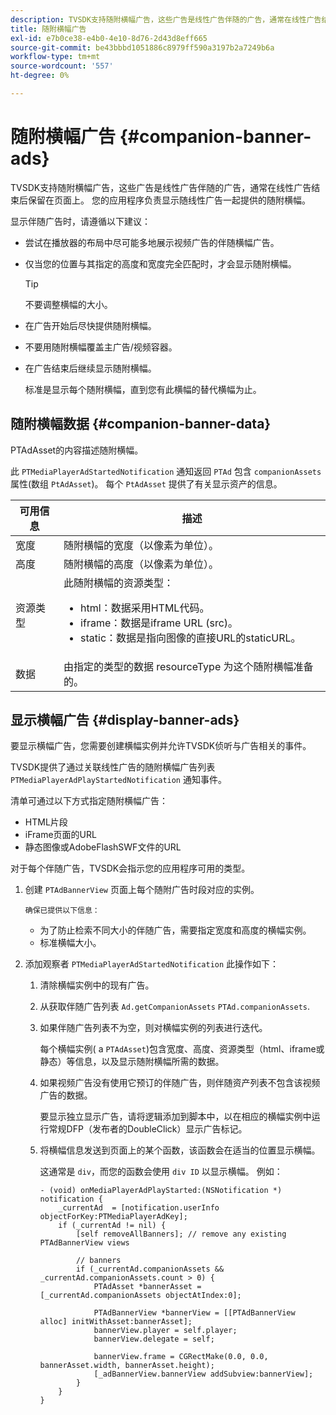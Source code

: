 ```yaml
---
description: TVSDK支持随附横幅广告，这些广告是线性广告伴随的广告，通常在线性广告结束后保留在页面上。 您的应用程序负责显示随线性广告一起提供的随附横幅。
title: 随附横幅广告
exl-id: e7b0ce38-e4b0-4e10-8d76-2d43d8eff665
source-git-commit: be43bbbd1051886c8979ff590a3197b2a7249b6a
workflow-type: tm+mt
source-wordcount: '557'
ht-degree: 0%

---
```


# 随附横幅广告 {#companion-banner-ads}

TVSDK支持随附横幅广告，这些广告是线性广告伴随的广告，通常在线性广告结束后保留在页面上。 您的应用程序负责显示随线性广告一起提供的随附横幅。

显示伴随广告时，请遵循以下建议：

* 尝试在播放器的布局中尽可能多地展示视频广告的伴随横幅广告。
* 仅当您的位置与其指定的高度和宽度完全匹配时，才会显示随附横幅。

   >[!TIP]
   >
   >不要调整横幅的大小。

* 在广告开始后尽快提供随附横幅。
* 不要用随附横幅覆盖主广告/视频容器。
* 在广告结束后继续显示随附横幅。

   标准是显示每个随附横幅，直到您有此横幅的替代横幅为止。

## 随附横幅数据 {#companion-banner-data}

PTAdAsset的内容描述随附横幅。

<!--<a id="section_D730B4FD6FD749E9860B6A07FC110552"></a>-->

此 `PTMediaPlayerAdStartedNotification` 通知返回 `PTAd` 包含 `companionAssets` 属性(数组 `PtAdAsset`)。
每个 `PtAdAsset` 提供了有关显示资产的信息。

<table id="table_760C885E2DCA4BE983CC57FDA7BD5B14"> 
 <thead> 
  <tr> 
   <th colname="col1" class="entry"> 可用信息 </th> 
   <th colname="col2" class="entry"> 描述 </th> 
  </tr> 
 </thead>
 <tbody> 
  <tr> 
   <td colname="col1"> 宽度 </td> 
   <td colname="col2"> 随附横幅的宽度（以像素为单位）。 </td> 
  </tr> 
  <tr> 
   <td colname="col1"> 高度 </td> 
   <td colname="col2"> 随附横幅的高度（以像素为单位）。 </td> 
  </tr> 
  <tr> 
   <td colname="col1"> 资源类型 </td> 
   <td colname="col2">此随附横幅的资源类型： 
    <ul id="ul_A067787FE49E4B6095BE0AC1D447DBB3"> 
     <li id="li_02B7224C67004095B3F6E50FD21E507E">html：数据采用HTML代码。 </li> 
     <li id="li_5F37E14472424F808C6094F42009E676">iframe：数据是iframe URL (src)。 </li> 
     <li id="li_76B945007CE842158B5125422765E0B2">static：数据是指向图像的直接URL的staticURL。 </li> 
    </ul> </td> 
  </tr> 
  <tr> 
   <td colname="col1"> 数据 </td> 
   <td colname="col2"> 由指定的类型的数据 <span class="codeph"> resourceType</span> 为这个随附横幅准备的。 </td> 
  </tr> 
 </tbody> 
</table>

## 显示横幅广告 {#display-banner-ads}

要显示横幅广告，您需要创建横幅实例并允许TVSDK侦听与广告相关的事件。

TVSDK提供了通过关联线性广告的随附横幅广告列表 `PTMediaPlayerAdPlayStartedNotification` 通知事件。

清单可通过以下方式指定随附横幅广告：

* HTML片段
* iFrame页面的URL
* 静态图像或AdobeFlashSWF文件的URL

对于每个伴随广告，TVSDK会指示您的应用程序可用的类型。

1. 创建 `PTAdBannerView`  页面上每个随附广告时段对应的实例。

       确保已提供以下信息：
   
   * 为了防止检索不同大小的伴随广告，需要指定宽度和高度的横幅实例。
   * 标准横幅大小。

1. 添加观察者 `PTMediaPlayerAdStartedNotification` 此操作如下：
   1. 清除横幅实例中的现有广告。
   1. 从获取伴随广告列表 `Ad.getCompanionAssets` `PTAd.companionAssets`.
   1. 如果伴随广告列表不为空，则对横幅实例的列表进行迭代。

      每个横幅实例( a `PTAdAsset`)包含宽度、高度、资源类型（html、iframe或静态）等信息，以及显示随附横幅所需的数据。
   1. 如果视频广告没有使用它预订的伴随广告，则伴随资产列表不包含该视频广告的数据。

      要显示独立显示广告，请将逻辑添加到脚本中，以在相应的横幅实例中运行常规DFP（发布者的DoubleClick）显示广告标记。
   1. 将横幅信息发送到页面上的某个函数，该函数会在适当的位置显示横幅。

      这通常是 `div`，而您的函数会使用 `div ID` 以显示横幅。 例如：

      ```
      - (void) onMediaPlayerAdPlayStarted:(NSNotification *) notification { 
          _currentAd  = [notification.userInfo  objectForKey:PTMediaPlayerAdKey];  
          if (_currentAd != nil) { 
              [self removeAllBanners]; // remove any existing PTAdBannerView views 
      
              // banners 
              if (_currentAd.companionAssets && _currentAd.companionAssets.count > 0) { 
                  PTAdAsset *bannerAsset = [_currentAd.companionAssets objectAtIndex:0]; 
      
                  PTAdBannerView *bannerView = [[PTAdBannerView alloc] initWithAsset:bannerAsset];  
                  bannerView.player = self.player; 
                  bannerView.delegate = self; 
      
                  bannerView.frame = CGRectMake(0.0, 0.0, bannerAsset.width, bannerAsset.height);  
                  [_adBannerView.bannerView addSubview:bannerView]; 
              } 
          } 
      }
      ```
